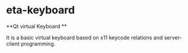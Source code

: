 # eta-keyboard


**Qt virtual Keyboard **

It is a basic virtual keyboard based on x11 keycode relations and server-client programming.

